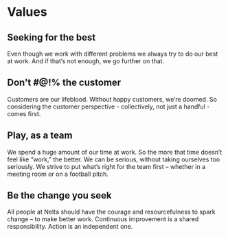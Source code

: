 # Values

## Seeking for the best

Even though we work with different problems we always try to do our best at work. And if that’s not enough, we go further on that.

## Don't \#@!% the customer

Customers are our lifeblood. Without happy customers, we’re doomed. So considering the customer perspective - collectively, not just a handful - comes first.

## Play, as a team

We spend a huge amount of our time at work. So the more that time doesn’t feel like “work,” the better. We can be serious, without taking ourselves too seriously. We strive to put what’s right for the team first – whether in a meeting room or on a football pitch.

## Be the change you seek

All people at Nelta should have the courage and resourcefulness to spark change – to make better work. Continuous improvement is a shared responsibility. Action is an independent one.

